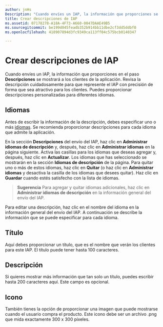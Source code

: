 ```yaml
---
author: jnHs
Description: "Cuando envíes un IAP, la información que proporciones se mostrará a los clientes de la aplicación."
title: Crear descripciones de IAP
ms.assetid: 07178278-A18A-4F73-A660-0047DAAE49B5
ms.sourcegitcommit: be199d045feadb352b914bb11dbe2cf3dd5ddbf0
ms.openlocfilehash: 418907894d3fc9349ca113ff04c575bcb0140347

---
```


# Crear descripciones de IAP


Cuando envíes un IAP, la información que proporciones en el paso **Descripciones** se mostrará a los clientes de la aplicación. Revisa la descripción cuidadosamente para que represente el IAP con precisión de forma que sea atractivo para los clientes. Puedes proporcionar descripciones personalizadas para diferentes idiomas.

## Idiomas


Antes de escribir la información de la descripción, debes especificar uno o más [idiomas](supported-languages.md). Se recomienda proporcionar descripciones para cada idioma que admite la aplicación.

En la sección **Descripciones** del envío del IAP, haz clic en **Administrar idiomas de descripción** y, después, haz clic en **Administrar idiomas** en la página siguiente. Activa las casillas para los idiomas que deseas agregar y, después, haz clic en **Actualizar**. Los idiomas que has seleccionado se mostrarán en la sección **Idiomas de descripción** de la página. Para quitar uno o más de estos idiomas, haz clic en **Quitar** (o haz clic en **Administrar idiomas** y desactiva la casilla de los idiomas que desees quitar). Haz clic en **Guardar** cuando estés satisfecho con la lista de idiomas.

> **Sugerencia** Para agregar y quitar idiomas adicionales, haz clic en **Administrar idiomas de descripción** en la información general del envío del IAP.

Para editar una descripción, haz clic en el nombre del idioma en la información general del envío del IAP. A continuación se describe la información que se puede especificar para cada idioma.

## Título

Aquí debes proporcionar un título, que es el nombre que verán los clientes para este IAP. El título puede tener hasta 100 caracteres.

## Descripción

Si quieres mostrar más información que tan solo un título, puedes escribir hasta 200 caracteres aquí. Este campo es opcional.

## Icono

También tienes la opción de proporcionar una imagen que puede mostrarse cuando el usuario compra el producto. Este icono debe ser un archivo .png que mida exactamente 300 x 300 píxeles.

 

 







<!--HONumber=Jun16_HO4-->


